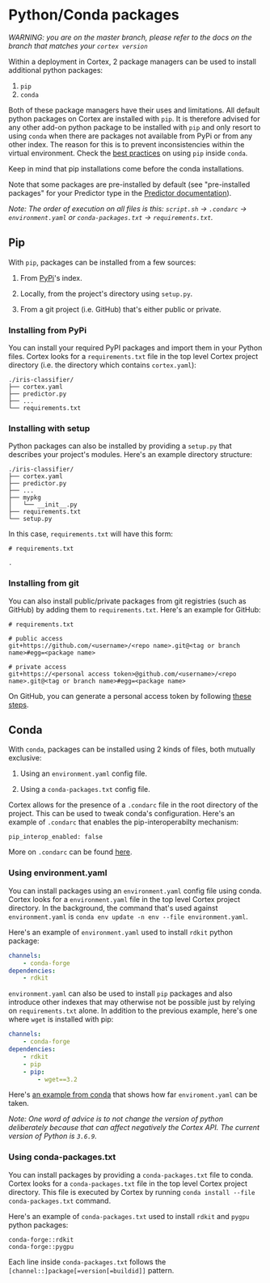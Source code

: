 # Python/Conda packages

_WARNING: you are on the master branch, please refer to the docs on the branch that matches your `cortex version`_

Within a deployment in Cortex, 2 package managers can be used to install additional python packages:

1. `pip`
1. `conda`

Both of these package managers have their uses and limitations. All default python packages on Cortex are installed with `pip`. It is therefore advised for any other add-on python package to be installed with `pip` and only resort to using `conda` when there are packages not available from PyPi or from any other index. The reason for this is to prevent inconsistencies within the virtual environment. Check the [best practices](https://www.anaconda.com/using-pip-in-a-conda-environment/) on using `pip` inside `conda`.

Keep in mind that pip installations come before the conda installations.

Note that some packages are pre-installed by default (see "pre-installed packages" for your Predictor type in the [Predictor documentation](predictors.md)).

*Note: The order of execution on all files is this: `script.sh` -> `.condarc` -> `environment.yaml` or `conda-packages.txt` -> `requirements.txt`.*

## Pip

With `pip`, packages can be installed from a few sources:

1. From [PyPi](https://pypi.org)'s index.

1. Locally, from the project's directory using `setup.py`.

1. From a git project (i.e. GitHub) that's either public or private.

### Installing from PyPi

You can install your required PyPI packages and import them in your Python files. Cortex looks for a `requirements.txt` file in the top level Cortex project directory (i.e. the directory which contains `cortex.yaml`):

```text
./iris-classifier/
├── cortex.yaml
├── predictor.py
├── ...
└── requirements.txt
```

### Installing with setup

Python packages can also be installed by providing a `setup.py` that describes your project's modules. Here's an example directory structure:

```text
./iris-classifier/
├── cortex.yaml
├── predictor.py
├── ...
├── mypkg
│   └── __init__.py
├── requirements.txt
└── setup.py
```

In this case, `requirements.txt` will have this form:
```text
# requirements.txt

.
```

### Installing from git

You can also install public/private packages from git registries (such as GitHub) by adding them to `requirements.txt`. Here's an example for GitHub:

```text
# requirements.txt

# public access
git+https://github.com/<username>/<repo name>.git@<tag or branch name>#egg=<package name>

# private access
git+https://<personal access token>@github.com/<username>/<repo name>.git@<tag or branch name>#egg=<package name>
```

On GitHub, you can generate a personal access token by following [these steps](https://help.github.com/en/github/authenticating-to-github/creating-a-personal-access-token-for-the-command-line).

## Conda

With `conda`, packages can be installed using 2 kinds of files, both mutually exclusive:

1. Using an `environment.yaml` config file.

1. Using a `conda-packages.txt` config file.

Cortex allows for the presence of a `.condarc` file in the root directory of the project. This can be used to tweak conda's configuration. Here's an example of `.condarc` that enables the pip-interoperabilty mechanism:

```text
pip_interop_enabled: false
```

More on `.condarc` can be found [here](https://docs.conda.io/projects/conda/en/latest/user-guide/configuration/use-condarc.html).

### Using environment.yaml

You can install packages using an `environment.yaml` config file using conda. Cortex looks for a `environment.yaml` file in the top level Cortex project directory. In the background, the command that's used against `environment.yaml` is `conda env update -n env --file environment.yaml`.

Here's an example of `environment.yaml` used to install `rdkit` python package:

```yaml
channels:
    - conda-forge
dependencies:
    - rdkit
```

`environment.yaml` can also be used to install `pip` packages and also introduce other indexes that may otherwise not be possible just by relying on `requirements.txt` alone. In addition to the previous example, here's one where `wget` is installed with pip:

```yaml
channels:
    - conda-forge
dependencies:
    - rdkit
    - pip
    - pip:
        - wget==3.2
```

Here's [an example from conda](https://github.com/conda/conda/blob/54e4a91d0da4d659a67e3097040764d3a2f6aa16/tests/conda_env/support/advanced-pip/environment.yml) that shows how far `enviroment.yaml` can be taken.

*Note: One word of advice is to not change the version of python deliberately because that can affect negatively the Cortex API. The current version of Python is `3.6.9`.*

### Using conda-packages.txt

You can install packages by providing a `conda-packages.txt` file to conda. Cortex looks for a `conda-packages.txt` file in the top level Cortex project directory. This file is executed by Cortex by running `conda install --file conda-packages.txt` command.

Here's an example of `conda-packages.txt` used to install `rdkit` and `pygpu` python packages:

```text
conda-forge::rdkit
conda-forge::pygpu
```
Each line inside `conda-packages.txt` follows the `[channel::]package[=version[=buildid]]` pattern.
